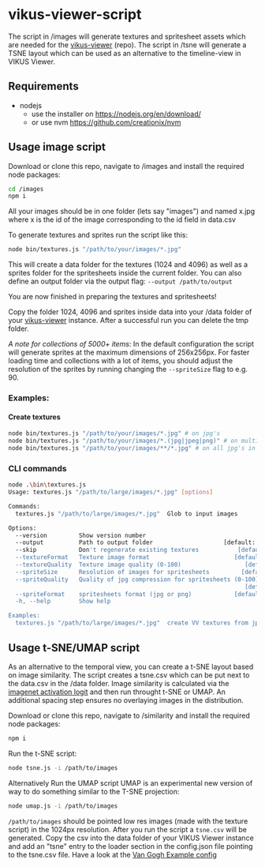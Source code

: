 # vikus-viewer-script

The script in /images will generate textures and spritesheet assets which are needed for the [vikus-viewer](https://github.com/cpietsch/vikus-viewer) (repo). The script in /tsne will generate a TSNE layout which can be used as an alternative to the timeline-view in VIKUS Viewer.


## Requirements
- nodejs
  - use the installer on https://nodejs.org/en/download/
  - or use nvm https://github.com/creationix/nvm


## Usage image script

Download or clone this repo, navigate to /images and install the required node packages: 

```sh
cd /images
npm i
``` 

All your images should be in one folder (lets say "images") and named x.jpg where x is the id of the image corresponding to the id field in data.csv

To generate textures and sprites run the script like this:

```sh
node bin/textures.js "/path/to/your/images/*.jpg"
``` 

This will create a data folder for the textures (1024 and 4096) as well as a sprites folder for the spritesheets inside the current folder. You can also define an output folder via the output flag: `--output /path/to/output`

You are now finished in preparing the textures and spritesheets!

Copy the folder 1024, 4096 and sprites inside data into your /data folder of your [vikus-viewer](https://github.com/cpietsch/vikus-viewer) instance. After a successful run you can delete the tmp folder.

*A note for collections of 5000+ items*: In the default configuration the script will generate sprites at the maximum dimensions of 256x256px. For faster loading time and collections with a lot of items, you should adjust the resolution of the sprites by running changing the ``--spriteSize`` flag to e.g.  90.

### Examples:

#### Create textures
```sh
node bin/textures.js "/path/to/your/images/*.jpg" # on jpg's
node bin/textures.js "/path/to/your/images/*.(jpg|jpeg|png)" # on multiple formats
node bin/textures.js "/path/to/your/images/**/*.jpg" # on all jpg's in subfolders
```

### CLI commands
```sh
node .\bin\textures.js
Usage: textures.js "/path/to/large/images/*.jpg" [options]

Commands:
  textures.js "/path/to/large/images/*.jpg"  Glob to input images

Options:
  --version         Show version number                                [boolean]
  --output          Path to output folder                    [default: "./data"]
  --skip            Don't regenerate existing textures           [default: true]
  --textureFormat   Texture image format                        [default: "jpg"]
  --textureQuality  Texture image quality (0-100)                  [default: 60]
  --spriteSize      Resolution of images for spritesheets         [default: 256]
  --spriteQuality   Quality of jpg compression for spritesheets (0-100)
                                                                   [default: 60]
  --spriteFormat    spritesheets format (jpg or png)            [default: "jpg"]
  -h, --help        Show help                                          [boolean]

Examples:
  textures.js "/path/to/large/images/*.jpg"  create VV textures from jpgs
``` 

## Usage t-SNE/UMAP script

As an alternative to the temporal view, you can create a t-SNE layout based on image similarity. The script creates a tsne.csv which can be put next to the data.csv in the /data folder. Image similarity is calculated via the [imagenet activation logit](https://beta.observablehq.com/@cpietsch/imagenet-activation-logit) and then run throught t-SNE or UMAP. An additional spacing step ensures no overlaying images in the distribution.

Download or clone this repo, navigate to /similarity and install the required node packages: 

```sh
npm i
```

Run the t-SNE script:
```sh
node tsne.js -i /path/to/images
```

Alternatively Run the UMAP script UMAP is an experimental new version of way to do something similar to the T-SNE projection:

```sh
node umap.js -i /path/to/images
```

`/path/to/images` should be pointed low res images (made with the texture script) in the 1024px resolution. After you run the script a `tsne.csv` will be generated. Copy the csv into the data folder of your VIKUS Viewer instance and add an "tsne" entry to the loader section in the config.json file pointing to the tsne.csv file. Have a look at the [Van Gogh Example config](https://github.com/cpietsch/vikus-viewer-data/blob/master/vangogh/config.json#L10)

